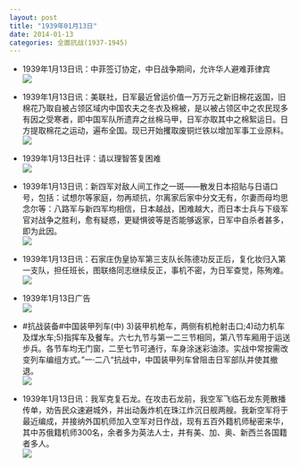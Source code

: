 ```yaml
---
layout: post
title: "1939年01月13日"
date: 2014-01-13
categories: 全面抗战(1937-1945)
---
```


<meta name="referrer" content="no-referrer" />

- 1939年1月13日讯：中菲签订协定，中日战争期间，允许华人避难菲律宾 <br/><img src="https://ww4.sinaimg.cn/large/aca367d8jw1eci9gxhiitj20710blq45.jpg" />

- 1939年1月13日讯：美联社，日军最近曾运价值一万万元之新旧棉花返国，旧棉花乃取自被占领区域内中国农夫之冬衣及棉被，是以被占领区中之农民现多有因之受寒者，即中国军队所遗弃之丝棉马甲，日军亦取其中之棉絮运日。日方提取棉花之运动，遍布全国。现已开始攫取废铜烂铁以增加军事工业原料。 <br/><img src="https://ww2.sinaimg.cn/large/aca367d8jw1eci8lk7a8jj20ao05r3zi.jpg" />

- 1939年1月13日社评：请以理智答复困难 <br/><img src="https://ww2.sinaimg.cn/large/aca367d8jw1eci5zx7qq3j20qk0xuavg.jpg" />

- 1939年1月13日讯：新四军对敌人间工作之一斑——散发日本招贴与日语口号，包括：试想尔等家庭，勿再顽抗，尔离家后家中分文无有，尔妻而母均思念尔等：八路军与新四军均相信，日本越战，困难越大，而日本士兵与下级军官对战争之胜利，愈有疑惑，更疑惧彼等是否能够返家，日军中自杀者甚多，即为此因。 <br/><img src="https://ww2.sinaimg.cn/large/aca367d8jw1echzcldxo1j20lj0kvn94.jpg" />

- 1939年1月13日讯：石家庄伪皇协军第三支队长陈德功反正后，复化妆归入第一支队，担任班长，图联络同志继续反正，事机不密，为日军查觉，陈殉难。 <br/><img src="https://ww1.sinaimg.cn/large/aca367d8jw1echs4ebfmij206s05t74s.jpg" />

- 1939年1月13日广告 <br/><img src="https://ww3.sinaimg.cn/large/aca367d8jw1echqdyt2t0j203n0hg0tm.jpg" />

- #抗战装备#中国装甲列车(中) 3)装甲机枪车，两侧有机枪射击口;4)动力机车及煤水车;5)指挥车及餐车。六七九节与第一二三节相同，第八节车厢用于运送步兵。各节车均无门窗，二至七节可通行，车身涂迷彩油漆。实战中常按需改变列车编组方式。”一·二八“抗战中，中国装甲列车曾阻击日军部队并使其撤退。 <br/><img src="https://ww1.sinaimg.cn/large/aca367d8jw1echl6nesqcj20cs0k2tbd.jpg" />

- 1939年1月13日讯：我军克复石龙。在攻击石龙前，我空军飞临石龙东莞散播传单，劝告民众速避城外，并出动轰炸机在珠江炸沉日舰两艘。我新空军将于最近编成，并接纳外国机师加入空军对日作战，现有五百外籍机师秘密来华，其中苏俄籍机师300名，余者多为英法人士，并有美、加、奥、新西兰各国籍者多人。 <br/><img src="https://ww3.sinaimg.cn/large/aca367d8jw1echjg7ybu5j205w1mftfg.jpg" />

